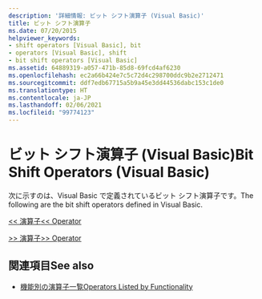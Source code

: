 ```yaml
---
description: '詳細情報: ビット シフト演算子 (Visual Basic)'
title: ビット シフト演算子
ms.date: 07/20/2015
helpviewer_keywords:
- shift operators [Visual Basic], bit
- operators [Visual Basic], shift
- bit shift operators [Visual Basic]
ms.assetid: 64889319-a057-471b-85d8-69fcd4af6230
ms.openlocfilehash: ec2a66b424e7c5c72d4c298700ddc9b2e2712471
ms.sourcegitcommit: ddf7edb67715a5b9a45e3dd44536dabc153c1de0
ms.translationtype: HT
ms.contentlocale: ja-JP
ms.lasthandoff: 02/06/2021
ms.locfileid: "99774123"
---
```

# <a name="bit-shift-operators-visual-basic"></a><span data-ttu-id="52a43-103">ビット シフト演算子 (Visual Basic)</span><span class="sxs-lookup"><span data-stu-id="52a43-103">Bit Shift Operators (Visual Basic)</span></span>

<span data-ttu-id="52a43-104">次に示すのは、Visual Basic で定義されているビット シフト演算子です。</span><span class="sxs-lookup"><span data-stu-id="52a43-104">The following are the bit shift operators defined in Visual Basic.</span></span>  
  
 [<span data-ttu-id="52a43-105"><\< 演算子</span><span class="sxs-lookup"><span data-stu-id="52a43-105"><\< Operator</span></span>](left-shift-operator.md)  
  
 [<span data-ttu-id="52a43-106">>> 演算子</span><span class="sxs-lookup"><span data-stu-id="52a43-106">>> Operator</span></span>](right-shift-operator.md)  
  
## <a name="see-also"></a><span data-ttu-id="52a43-107">関連項目</span><span class="sxs-lookup"><span data-stu-id="52a43-107">See also</span></span>

- [<span data-ttu-id="52a43-108">機能別の演算子一覧</span><span class="sxs-lookup"><span data-stu-id="52a43-108">Operators Listed by Functionality</span></span>](operators-listed-by-functionality.md)
